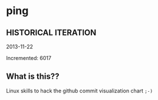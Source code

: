 # ping

## HISTORICAL ITERATION
2013-11-22

Incremented: 6017

## What is this?? 
Linux skills to hack the github commit visualization chart `;-)`
